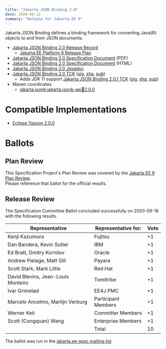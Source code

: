 ```yaml
---
title: "Jakarta JSON Binding 2.0"
date: 2020-08-12
summary: "Release for Jakarta EE 9"
---
```

Jakarta JSON Binding defines a binding framework for converting Java(R) objects to and from JSON documents.

* [Jakarta JSON Binding 2.0 Release Record](https://projects.eclipse.org/projects/ee4j.jsonb/releases/2.0.0)
  * [Jakarta EE Platform 9 Release Plan](https://jakartaee.github.io/platform/jakartaee9/JakartaEE9ReleasePlan)
* [Jakarta JSON Binding 2.0 Specification Document](./jakarta-jsonb-spec-2.0.pdf) (PDF)
* [Jakarta JSON Binding 2.0 Specification Document](./jakarta-jsonb-spec-2.0.html) (HTML)
* [Jakarta JSON Binding 2.0 Javadoc](./apidocs)
* [Jakarta JSON Binding 2.0 TCK](https://download.eclipse.org/jakartaee/jsonb/2.0/jakarta-jsonb-tck-2.0.0.zip)  ([sig](https://download.eclipse.org/jakartaee/jsonb/2.0/jakarta-jsonb-tck-2.0.0.zip.sig),  [sha](https://download.eclipse.org/jakartaee/jsonb/2.0/jakarta-jsonb-tck-2.0.0.zip.sha256),  [pub](https://jakarta.ee/specifications/jakartaee-spec-committee.pub))
   * Adds JDK 11 support [Jakarta JSON Binding 2.0.1 TCK](https://download.eclipse.org/jakartaee/jsonb/2.0/jakarta-jsonb-tck-2.0.1.zip)  ([sig](https://download.eclipse.org/jakartaee/jsonb/2.0/jakarta-jsonb-tck-2.0.1.zip.sig),  [sha](https://download.eclipse.org/jakartaee/jsonb/2.0/jakarta-jsonb-tck-2.0.1.zip.sha256),  [pub](https://jakarta.ee/specifications/jakartaee-spec-committee.pub))
* Maven coordinates
  * [jakarta.jsonb:jakarta.jsonb-api:jar:2.0.0](https://search.maven.org/artifact/jakarta.json.bind/jakarta.json.bind-api/2.0.0/jar)

# Compatible Implementations

* [Eclipse Yasson 2.0.0](https://search.maven.org/artifact/org.eclipse/yasson/2.0.0/jar)

# Ballots

## Plan Review

[//]: # (For Jakarta EE 9, the Platform Plan Review covered 95% of the Specification Projects.  For those Projects, just use the following statement in this Plan Review section:)

This Specification Project's Plan Review was covered by the [Jakarta EE 9 Plan Review](https://jakarta.ee/specifications/platform/9/).  
Please reference that ballot for the official results.

[//]: # (If your Project was required to do a standalone Plan Review...  You'll need to perform an official Plan Review ballot and record the results here.)

## Release Review

The Specification Committee Ballot concluded successfully on 2020-09-18 with the following results.

| Representative                                 | Representative for: | Vote |
|------------------------------------------------|---------------------|------|
| Kenji Kazumura                                 | Fujitsu             |  +1  |
| Dan Bandera, Kevin Sutter                      | IBM                 |  +1  |
| Ed Bratt, Dmitry Kornilov                      | Oracle              |  +1  |
| Andrew Pielage, Matt Gill                      | Payara              |  +1  |
| Scott Stark, Mark Little                       | Red Hat             |  +1  |
| David Blevins, Jean-Louis Monteiro             | Tomitribe           |  +1  |
| Ivar Grimstad                                  | EE4J PMC            |  +1  |
| Marcelo Ancelmo, Martijn Verburg               | Participant Members |  +1  |
| Werner Keil                                    | Committer Members   |  +1  |
| Scott (Congquan) Wang                          | Enterprise Members  |  +1  |
|                                                | Total               |  10  |

The ballot was run in the [jakarta.ee-spec mailing list](https://www.eclipse.org/lists/jakarta.ee-spec/msg00831.html)

